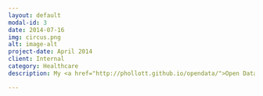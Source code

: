 ```yaml
---
layout: default
modal-id: 3
date: 2014-07-16
img: circus.png
alt: image-alt
project-date: April 2014
client: Internal
category: Healthcare
description: My <a href="http://phollott.github.io/opendata/">Open Data repository</a> on GitHub repository contains examples I have forked and then modified using the d3.js (Data Driven Documents) library. These samples support data visualization, finding ways we can make information more visual, intuitive and meaningful. Where most d3 examples use the bl.ocks pastebin, I am storing these in GitHub, and then routing them through a Mozilla web-based code sharing tool called jsFiddle. This makes these samples easier to fork and share.

---
```

